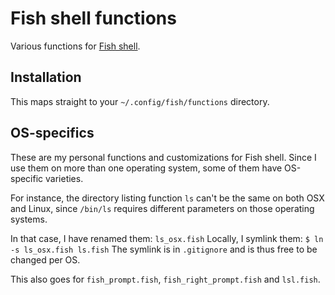 # Fish shell functions
Various functions for [Fish shell](http://fishshell.com/).


## Installation
This maps straight to your `~/.config/fish/functions` directory.

## OS-specifics
These are my personal functions and customizations for Fish shell.
Since I use them on more than one operating system, some of them have OS-specific
varieties.

For instance, the directory listing function `ls` can't be the same on both OSX and
Linux, since `/bin/ls` requires different parameters on those operating systems.

In that case, I have renamed them:
`ls_osx.fish`
Locally, I symlink them:
`$ ln -s ls_osx.fish ls.fish`
The symlink is in `.gitignore` and is thus free to be changed per OS.

This also goes for `fish_prompt.fish`, `fish_right_prompt.fish` and `lsl.fish`.
